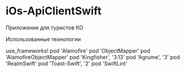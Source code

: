 # iOs-ApiClientSwift

Приложение для туристов КО

Использованные технологии 

 use_frameworks!
  pod 'Alamofire'
  pod 'ObjectMapper'
  pod 'AlamofireObjectMapper'
  pod 'Kingfisher', '3.13'
  pod 'Agrume', '3'
  pod 'RealmSwift'
  pod 'Toast-Swift', '2'
  pod 'SwiftLint'

